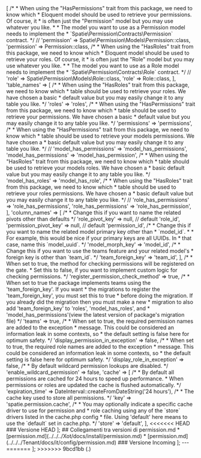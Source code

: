 <?php

declare(strict_types=1);

use Modules\User\Models\Permission;
use Modules\User\Models\Role;

return [
    'models' => [
        /*
         * When using the "HasPermissions" trait from this package, we need to know which
         * Eloquent model should be used to retrieve your permissions. Of course, it
         * is often just the "Permission" model but you may use whatever you like.
         *
         * The model you want to use as a Permission model needs to implement the
         * `Spatie\Permission\Contracts\Permission` contract.
         */

        // 'permission' => Spatie\Permission\Models\Permission::class,
        'permission' => Permission::class,

        /*
         * When using the "HasRoles" trait from this package, we need to know which
         * Eloquent model should be used to retrieve your roles. Of course, it
         * is often just the "Role" model but you may use whatever you like.
         *
         * The model you want to use as a Role model needs to implement the
         * `Spatie\Permission\Contracts\Role` contract.
         */

        // 'role' => Spatie\Permission\Models\Role::class,
        'role' => Role::class,
    ],

    'table_names' => [
        /*
         * When using the "HasRoles" trait from this package, we need to know which
         * table should be used to retrieve your roles. We have chosen a basic
         * default value but you may easily change it to any table you like.
         */

        'roles' => 'roles',

        /*
         * When using the "HasPermissions" trait from this package, we need to know which
         * table should be used to retrieve your permissions. We have chosen a basic
         * default value but you may easily change it to any table you like.
         */

        'permissions' => 'permissions',

        /*
         * When using the "HasPermissions" trait from this package, we need to know which
         * table should be used to retrieve your models permissions. We have chosen a
         * basic default value but you may easily change it to any table you like.
         */

        // 'model_has_permissions' => 'model_has_permissions',
        'model_has_permissions' => 'model_has_permission',

        /*
         * When using the "HasRoles" trait from this package, we need to know which
         * table should be used to retrieve your models roles. We have chosen a
         * basic default value but you may easily change it to any table you like.
         */

        'model_has_roles' => 'model_has_role',

        /*
         * When using the "HasRoles" trait from this package, we need to know which
         * table should be used to retrieve your roles permissions. We have chosen a
         * basic default value but you may easily change it to any table you like.
         */

        // 'role_has_permissions' => 'role_has_permissions',
        'role_has_permissions' => 'role_has_permission',
    ],

    'column_names' => [
        /*
         * Change this if you want to name the related pivots other than defaults
         */
        'role_pivot_key' => null, // default 'role_id',
        'permission_pivot_key' => null, // default 'permission_id',

        /*
         * Change this if you want to name the related model primary key other than
         * `model_id`.
         *
         * For example, this would be nice if your primary keys are all UUIDs. In
         * that case, name this `model_uuid`.
         */

        'model_morph_key' => 'model_id',

        /*
         * Change this if you want to use the teams feature and your related model's
         * foreign key is other than `team_id`.
         */

        'team_foreign_key' => 'team_id',
    ],

    /*
     * When set to true, the method for checking permissions will be registered on the gate.
     * Set this to false, if you want to implement custom logic for checking permissions.
     */

    'register_permission_check_method' => true,

    /*
     * When set to true the package implements teams using the 'team_foreign_key'. If you want
     * the migrations to register the 'team_foreign_key', you must set this to true
     * before doing the migration. If you already did the migration then you must make a new
     * migration to also add 'team_foreign_key' to 'roles', 'model_has_roles', and
     * 'model_has_permissions'(view the latest version of package's migration file)
     */

    'teams' => true,

    /*
     * When set to true, the required permission names are added to the exception
     * message. This could be considered an information leak in some contexts, so
     * the default setting is false here for optimum safety.
     */

    'display_permission_in_exception' => false,

    /*
     * When set to true, the required role names are added to the exception
     * message. This could be considered an information leak in some contexts, so
     * the default setting is false here for optimum safety.
     */

    'display_role_in_exception' => false,

    /*
     * By default wildcard permission lookups are disabled.
     */

    'enable_wildcard_permission' => false,

    'cache' => [
        /*
         * By default all permissions are cached for 24 hours to speed up performance.
         * When permissions or roles are updated the cache is flushed automatically.
         */

        'expiration_time' => DateInterval::createFromDateString('24 hours'),

        /*
         * The cache key used to store all permissions.
         */

        'key' => 'spatie.permission.cache',

        /*
         * You may optionally indicate a specific cache driver to use for permission and
         * role caching using any of the `store` drivers listed in the cache.php config
         * file. Using 'default' here means to use the `default` set in cache.php.
         */

        'store' => 'default',
    ],
<<<<<<< HEAD
### Versione HEAD

];
## Collegamenti tra versioni di permission.md
* [permission.md](../../../Xot/docs/install/permission.md)
* [permission.md](../../../Tenant/docs/it/config/permission.md)


### Versione Incoming

];

---

=======
];
>>>>>>> 9bcd1bb (.)
